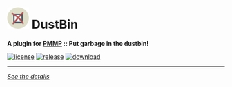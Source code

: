 # <img src="./assets/icon/index.svg" height="50" width="50"> DustBin  
__A plugin for [PMMP](https://pmmp.io) :: Put garbage in the dustbin!__  
  
[![license](https://img.shields.io/github/license/PresentKim/DustBin-PMMP.svg?label=License)](./LICENSE)
[![release](https://img.shields.io/github/release/PresentKim/DustBin-PMMP.svg?label=Release)](../../releases/latest)
[![download](https://img.shields.io/github/downloads/PresentKim/DustBin-PMMP/total.svg?label=Download)](../../releases/latest)
  
*****
  
[*See the details*](../../wiki)  
